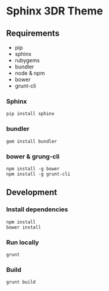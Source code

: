 # Sphinx 3DR Theme

## Requirements

- pip
- sphinx
- rubygems
- bundler
- node & npm
- bower
- grunt-cli

### Sphinx
```
pip install sphinx
```

### bundler
```
gem install bundler
```

### bower & grung-cli
```
npm install -g bower
npm install -g grunt-cli
```

## Development

### Install dependencies

```
npm install
bower install
```

### Run locally

```
grunt
```

### Build

```
grunt build
```
